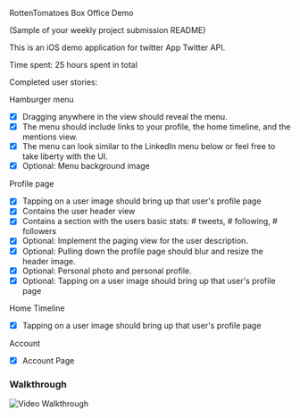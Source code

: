 RottenTomatoes Box Office Demo

(Sample of your weekly project submission README)

This is an iOS demo application for twitter App Twitter API.

Time spent: 25 hours spent in total

Completed user stories:

Hamburger menu
- [x] Dragging anywhere in the view should reveal the menu.
- [x] The menu should include links to your profile, the home timeline, and the mentions view.
- [x] The menu can look similar to the LinkedIn menu below or feel free to take liberty with the UI.
- [x] Optional: Menu background image

Profile page
- [x] Tapping on a user image should bring up that user's profile page
- [x] Contains the user header view
- [x] Contains a section with the users basic stats: # tweets, # following, # followers
- [x] Optional: Implement the paging view for the user description.
- [x] Optional: Pulling down the profile page should blur and resize the header image.
- [x] Optional: Personal photo and personal profile.
- [x] Optional: Tapping on a user image should bring up that user's profile page

Home Timeline
- [x] Tapping on a user image should bring up that user's profile page

Account
- [x] Account Page


### Walkthrough

![Video Walkthrough](demp.gif)
